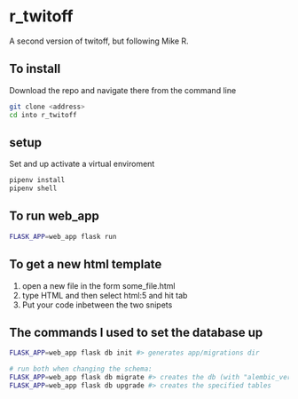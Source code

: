 # r_twitoff
A second version of twitoff, but following Mike R.

## To install

Download the repo and navigate there from the command line

```sh
git clone <address>
cd into r_twitoff
```

## setup

Set and up activate a virtual enviroment

```sh
pipenv install 
pipenv shell
```

## To run web_app
```sh
FLASK_APP=web_app flask run
```

## To get a new html template
1. open a new file in the form some_file.html
2. type HTML and then select html:5 and hit tab
3. Put your code inbetween the two </body> snipets

## The commands I used to set the database up
```sh
FLASK_APP=web_app flask db init #> generates app/migrations dir

# run both when changing the schema:
FLASK_APP=web_app flask db migrate #> creates the db (with "alembic_version" table)
FLASK_APP=web_app flask db upgrade #> creates the specified tables
```